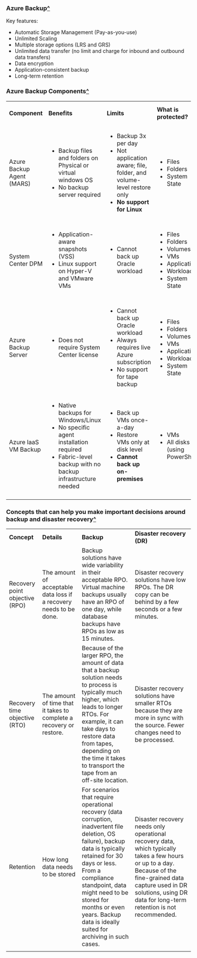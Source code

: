 ### Azure Backup[^](https://docs.microsoft.com/en-us/azure/backup/backup-introduction-to-azure-backup)

Key features:
* Automatic Storage Management (Pay-as-you-use)
* Unlimited Scaling
* Multiple storage options (LRS and GRS)
* Unlimited data transfer (no limit and charge for inbound and outbound data transfers)
* Data encryption
* Application-consistent backup
* Long-term retention

### Azure Backup Components[^](https://docs.microsoft.com/en-us/azure/backup/backup-introduction-to-azure-backup#which-azure-backup-components-should-i-use)


||||||
|:--|:--|:--|:--|:--|
|**Component**|**Benefits**|**Limits**|**What is protected?**|**Where are backups stored?**|
|Azure Backup Agent (MARS)|<ul><li>Backup files and folders on Physical or virtual windows OS</li> <li> No backup server required </li> </ul>|<ul><li> Backup 3x per day</li><li>Not application aware; file, folder, and volume-level restore only</li> <li>**No support for Linux**</li> </ul>| <ul> <li>Files</li> <li> Folders </li> <li> System State</li></ul>| Recovery Services vault |
|System Center DPM|<ul><li>Application-aware snapshots (VSS)</li> <li>Linux support on Hyper-V and VMware VMs</li></ul>|<ul><li>Cannot back up Oracle workload</li></ul>|<ul><li>Files</li><li> Folders</li><li>Volumes</li><li>VMs</li><li>Applications</li><li>Workloads</li><li>System State</li></ul>| <ul><li> Recovery Services vault</li> <li>Locally attached disk</li><li>Tapes (on-prem)</li></ul>|
|Azure Backup Server | <ul> <li>Does not require System Center license</li></ul>|<ul><li>Cannot back up Oracle workload</li><li>Always requires live Azure subscription</li><li>No support for tape backup</li> </ul>|<ul><li>Files</li><li>Folders</li><li>Volumes</li><li>VMs</li><li>Applications</li><li>Workloads</li><li>System State</li></ul>| <ul><li> Recovery Services vault</li> <li>Locally attached disk</li></ul>|
|Azure IaaS VM Backup|<ul><li>Native backups for Windows/Linux</li><li>No specific agent installation required</li><li>Fabric-level backup with no backup infrastructure needed</li></ul>|<ul><li>Back up VMs once-a-day</li><li>Restore VMs only at disk level</li><li> **Cannot back up on-premises**</li></ul>|<ul><li>VMs</li><li>All disks (using PowerShell)</li></ul>|Recovery Services vault|
||||||


### Concepts that can help you make important decisions around backup and disaster recovery[^](https://docs.microsoft.com/en-in/azure/backup/backup-introduction-to-azure-backup#how-does-azure-backup-differ-from-azure-site-recovery)
|||||
|:--|:--|:--|:--|
| **Concept** | **Details** | **Backup** | **Disaster recovery (DR)** |
| Recovery point objective (RPO) | The amount of acceptable data loss if a recovery needs to be done. | Backup solutions have wide variability in their acceptable RPO. Virtual machine backups usually have an RPO of one day, while database backups have RPOs as low as 15 minutes. | Disaster recovery solutions have low RPOs. The DR copy can be behind by a few seconds or a few minutes.|
| Recovery time objective (RTO) |The amount of time that it takes to complete a recovery or restore. | Because of the larger RPO, the amount of data that a backup solution needs to process is typically much higher, which leads to longer RTOs. For example, it can take days to restore data from tapes, depending on the time it takes to transport the tape from an off-site location. | Disaster recovery solutions have smaller RTOs because they are more in sync with the source. Fewer changes need to be processed.|
| Retention | How long data needs to be stored | For scenarios that require operational recovery (data corruption, inadvertent file deletion, OS failure), backup data is typically retained for 30 days or less. From a compliance standpoint, data might need to be stored for months or even years. Backup data is ideally suited for archiving in such cases. | Disaster recovery needs only operational recovery data, which typically takes a few hours or up to a day. Because of the fine-grained data capture used in DR solutions, using DR data for long-term retention is not recommended.|
|||||